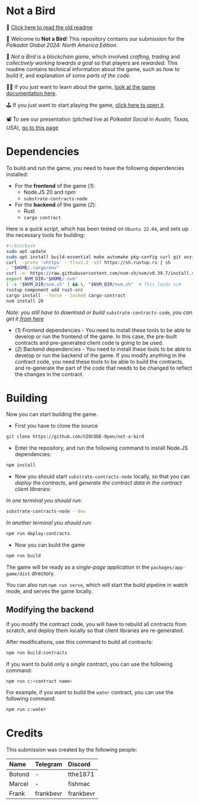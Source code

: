 # Not a Bird

📖 [Click here to read the old readme](./README.old.md)

🚀 Welcome to **Not a Bird**! This repository contains our submission for the _Polkadot Global 2024: North America Edition_.

🔗 _Not a Bird_ is a _blockchain game_, which involved _crafting_, _trading_ and _collectively working towards a goal_ so that players are _rewarded_. This readme contains technical information about the game, such as _how to build it_, and explanation of _some parts of the code_.

👨‍🎓 If you just want to learn about the game, [look at the game documentation here](https://polkadot-global-na-2024-not-a-bird-docs.surge.sh/).

🕹️ If you just want to start playing the game, [click here to open it](https://polkadot-global-na-2024-not-a-bird-game.surge.sh/).

📽️ To see our presentation (pitched live at _Polkadot Social_ in _Austin, Texas, USA_), [go to this page](https://hackmd.io/@bokovhu/SkNAIVjm0)

# Dependencies

To build and run the game, you need to have the following dependencies installed:

* For the **frontend** of the game (_1_):
    * Node.JS 20 and npm
    * `substrate-contracts-node`
* For the **backend** of the game (_2_):
    * Rust
    * `cargo contract`

Here is a quick script, which has been tested on `Ubuntu 22.04`, and sets up the necessary tools for building:

```bash
#!/bin/bash
sudo apt update
sudo apt install build-essential make automake pkg-config curl git unzip zip
curl --proto '=https' --tlsv1.2 -sSf https://sh.rustup.rs | sh
. "$HOME/.cargo/env"
curl -o- https://raw.githubusercontent.com/nvm-sh/nvm/v0.39.7/install.sh | bash
export NVM_DIR="$HOME/.nvm"
[ -s "$NVM_DIR/nvm.sh" ] && \. "$NVM_DIR/nvm.sh"  # This loads nvm
rustup component add rust-src
cargo install --force --locked cargo-contract
nvm install 20
```

_Note: you still have to download or build `substrate-contracts-code`, you can get it [from here](https://github.com/paritytech/substrate-contracts-node)_

* (_1_) Frontend dependencies - You need to install these tools to be able to develop or run the frontend of the game. In this case, the pre-built contracts and pre-generated client code is going to be used.
* (_2_) Backend dependencies - You need to install these tools to be able to develop or run the backend of the game. If you modify anything in the contract code, you need these tools to be able to build the contracts, and re-generate the part of the code that needs to be changed to reflect the changes in the contract.

# Building

Now you can start building the game.

* First you have to clone the source

```bash
git clone https://github.com/SIOCODE-Open/not-a-bird
```

* Enter the repository, and run the following command to install Node.JS dependencies:

```bash
npm install
```

* Now you should start `substrate-contracts-node` locally, so that you can _deploy the contracts_, and _generate the contract data in the contract client libraries_:

_In one terminal you should run:_

```bash
substrate-contracts-node --dev
```

_In another terminal you should run:_

```bash
npm run deploy:contracts
```

* Now you can build the game

```bash
npm run build
```

The game will be ready as a _single-page application_ in the `packages/app-game/dist` directory.

You can also run `npm run serve`, which will start the build pipeline in watch mode, and serves the game locally.

## Modifying the backend

If you modify the contract code, you will have to rebuild all contracts from scratch, and deploy them locally so that client libraries are re-generated.

After modifications, use this command to build all contracts:

```bash
npm run build:contracts
```

If you want to build only a _single contract_, you can use the following command:

```bash
npm run c:<contract name>
```

For example, if you want to build the `water` contract, you can use the following command:

```bash
npm run c:water
```

# Credits

This submission was created by the following people:

| Name   | Telegram  | Discord   |
| :----- | :-------- | :-------- |
| Botond | -         | tthe1871  |
| Marcel | -         | fishmac   |
| Frank  | frankbevr | frankbevr |
